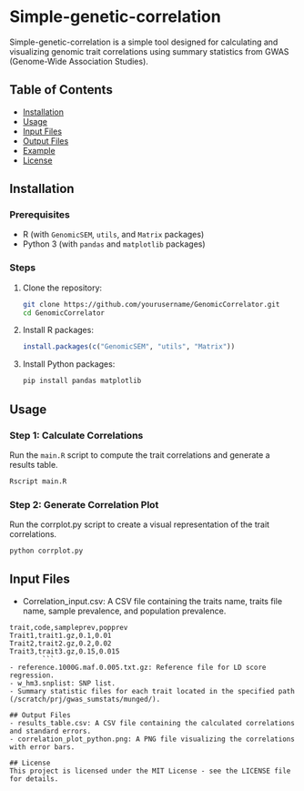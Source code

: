 # Simple-genetic-correlation

Simple-genetic-correlation  is a simple tool designed for calculating and visualizing genomic trait correlations using summary statistics from GWAS (Genome-Wide Association Studies).

## Table of Contents

- [Installation](#installation)
- [Usage](#usage)
- [Input Files](#input-files)
- [Output Files](#output-files)
- [Example](#example)
- [License](#license)

## Installation

### Prerequisites

- R (with `GenomicSEM`, `utils`, and `Matrix` packages)
- Python 3 (with `pandas` and `matplotlib` packages)

### Steps

1. Clone the repository:

    ```bash
    git clone https://github.com/yourusername/GenomicCorrelator.git
    cd GenomicCorrelator
    ```

2. Install R packages:

    ```r
    install.packages(c("GenomicSEM", "utils", "Matrix"))
    ```

3. Install Python packages:

    ```bash
    pip install pandas matplotlib
    ```

## Usage

### Step 1: Calculate Correlations

Run the `main.R` script to compute the trait correlations and generate a results table.

```bash
Rscript main.R
```

### Step 2: Generate Correlation Plot
Run the corrplot.py script to create a visual representation of the trait correlations.

```bash
python corrplot.py
```

## Input Files
- Correlation_input.csv: A CSV file containing the traits name, traits file name, sample prevalence, and population prevalence.
```
trait,code,sampleprev,popprev
Trait1,trait1.gz,0.1,0.01
Trait2,trait2.gz,0.2,0.02
Trait3,trait3.gz,0.15,0.015
        ```
- reference.1000G.maf.0.005.txt.gz: Reference file for LD score regression.
- w_hm3.snplist: SNP list.
- Summary statistic files for each trait located in the specified path (/scratch/prj/gwas_sumstats/munged/).

## Output Files
- results_table.csv: A CSV file containing the calculated correlations and standard errors.
- correlation_plot_python.png: A PNG file visualizing the correlations with error bars.

## License
This project is licensed under the MIT License - see the LICENSE file for details.

